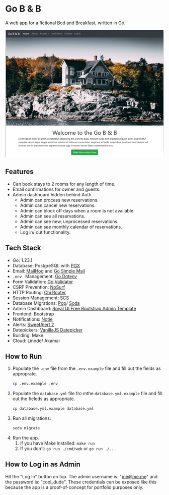 # Go B & B

A web app for a fictional Bed and Breakfast, written in Go.

![Home Page](images/Home%20Page.png)

## Features

- Can book stays to 2 rooms for any length of time.
- Email confirmations for owner and guests.
- Admin dashboard hidden behind Auth.
  - Admin can process new reservations.
  - Admin can cancel new reservations.
  - Admin can block off days when a room is not available.
  - Admin can see all reservations.
  - Admin can see new, unprocessed reservations.
  - Admin can see monthly calendar of reservations.
  - Log in/ out functionality.

## Tech Stack

- Go: 1.23.1
- Database: PostgreSQL with [PGX](https://github.com/jackc/pgx)
- Email: [MailHog](https://github.com/mailhog/MailHog) and [Go Simple Mail](https://github.com/xhit/go-simple-mail)
- `.env ` Management: [Go Dotenv](https://github.com/joho/godotenv)
- Form Validation: [Go Validator](https://github.com/asaskevich/govalidator)
- CSRF Prevention: [NoSurf](https://github.com/justinas/nosurf)
- HTTP Routing: [Chi Router](https://github.com/go-chi/chi)
- Session Management: [SCS](https://github.com/alexedwards/scs/)
- Database Migrations: [Pop](https://gobuffalo.io/documentation/database/pop/)/ [Soda](https://gobuffalo.io/documentation/database/soda/)
- Admin Dashboard: [Royal UI Free Bootstrap Admin Template](https://github.com/BootstrapDash/RoyalUI-Free-Bootstrap-Admin-Template)
- Frontend: Bootstrap
- Notifications: [Notie](https://github.com/jaredreich/notie)
- Alerts: [SweetAlert 2](https://sweetalert2.github.io/)
- Datepickers: [VanillaJS Datepicker](https://github.com/mymth/vanillajs-datepicker)
- Building: Make
- Cloud: Linode/ Akamai

## How to Run

1. Populate the `.env` file from the `.env.example` file and fill out the fields as approprate.
   ```sh
   cp .env.example .env
   ```
2. Populate the `database.yml` file fro mthe `database.yml.example` file and fill out the fieleds as appropriate.
    ```sh
    cp database.yml.example database.yml
    ```
3. Run all migrations:
   ```sh
   soda migrate
   ```
4. Run the app.
   1. If you have Make installed: `make run`
   2. If you don't: `go run ./cmd/web` or `go run ./...`

## How to Log in as Admin

Hit the "Log In" button on top. The admin username is: "me@me.me" and the password is: "cool_dude".
These credentials can be exposed like this because the app is a proof-of-concept for portfolio purposes only.
